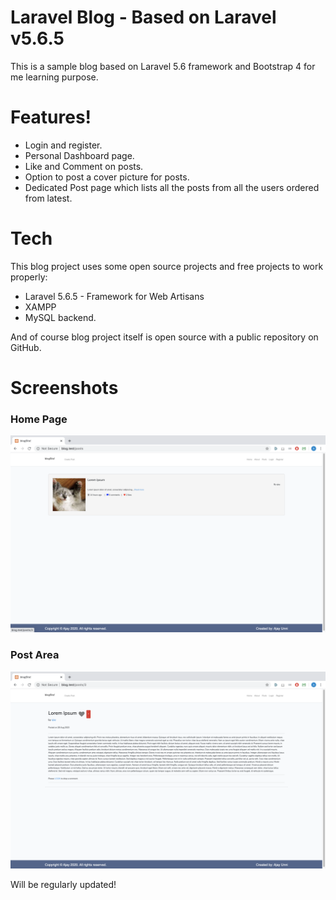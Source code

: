 # Laravel Blog - Based on Laravel v5.6.5
This is a sample blog based on Laravel 5.6 framework and Bootstrap 4 for me learning purpose.

# Features!
  - Login and register.
  - Personal Dashboard page.
  - Like and Comment on posts.
  - Option to post a cover picture for posts.
  - Dedicated Post page which lists all the posts from all the users ordered from latest.


# Tech
This blog project uses some open source projects and free projects to work properly:
* Laravel 5.6.5 - Framework for Web Artisans
* XAMPP
* MySQL backend.

And of course blog project itself is open source with a public repository on GitHub.

# Screenshots
### Home Page

![Home Page](/screenshots/home_page.png)

### Post Area

![Post Area](/screenshots/post_page.png)

Will be regularly updated!
